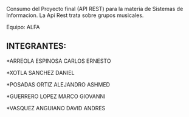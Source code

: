 Consumo del Proyecto final (API REST) para la materia de Sistemas de Informacion. 
La Api Rest trata sobre grupos musicales.

Equipo: ALFA

INTEGRANTES:
------------------------

*ARREOLA ESPINOSA CARLOS ERNESTO

*XOTLA SANCHEZ DANIEL

*POSADAS ORTIZ ALEJANDRO ASHMED

*GUERRERO LOPEZ MARCO GIOVANNI

*VASQUEZ ANGUIANO DAVID ANDRES
